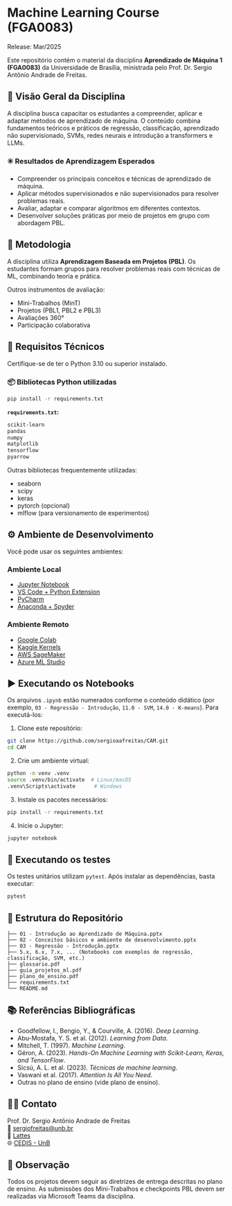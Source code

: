 # Machine Learning Course (FGA0083)  
Release: Mar/2025  

Este repositório contém o material da disciplina **Aprendizado de Máquina 1 (FGA0083)** da Universidade de Brasília, ministrada pelo Prof. Dr. Sergio Antônio Andrade de Freitas.  

## 📘 Visão Geral da Disciplina

A disciplina busca capacitar os estudantes a compreender, aplicar e adaptar métodos de aprendizado de máquina. O conteúdo combina fundamentos teóricos e práticos de regressão, classificação, aprendizado não supervisionado, SVMs, redes neurais e introdução a transformers e LLMs.

### ✳️ Resultados de Aprendizagem Esperados

- Compreender os principais conceitos e técnicas de aprendizado de máquina.
- Aplicar métodos supervisionados e não supervisionados para resolver problemas reais.
- Avaliar, adaptar e comparar algoritmos em diferentes contextos.
- Desenvolver soluções práticas por meio de projetos em grupo com abordagem PBL.

## 🧠 Metodologia

A disciplina utiliza **Aprendizagem Baseada em Projetos (PBL)**. Os estudantes formam grupos para resolver problemas reais com técnicas de ML, combinando teoria e prática.  

Outros instrumentos de avaliação:
- Mini-Trabalhos (MinT)
- Projetos (PBL1, PBL2 e PBL3)
- Avaliações 360°
- Participação colaborativa

## 🧪 Requisitos Técnicos

Certifique-se de ter o Python 3.10 ou superior instalado.

### 📦 Bibliotecas Python utilizadas

```bash
pip install -r requirements.txt
```

**`requirements.txt`:**
```txt
scikit-learn
pandas
numpy
matplotlib
tensorflow
pyarrow
```

Outras bibliotecas frequentemente utilizadas:
- seaborn
- scipy
- keras
- pytorch (opcional)
- mlflow (para versionamento de experimentos)

## ⚙️ Ambiente de Desenvolvimento

Você pode usar os seguintes ambientes:

### Ambiente Local
- [Jupyter Notebook](https://jupyter.org/)
- [VS Code + Python Extension](https://code.visualstudio.com/)
- [PyCharm](https://www.jetbrains.com/pycharm/)
- [Anaconda + Spyder](https://www.anaconda.com/)

### Ambiente Remoto
- [Google Colab](https://colab.research.google.com/)
- [Kaggle Kernels](https://www.kaggle.com/kernels)
- [AWS SageMaker](https://aws.amazon.com/sagemaker/)
- [Azure ML Studio](https://azure.microsoft.com/en-us/products/machine-learning/)

## ▶️ Executando os Notebooks

Os arquivos `.ipynb` estão numerados conforme o conteúdo didático (por exemplo, `03 - Regressão - Introdução`, `11.0 - SVM`, `14.0 - K-means`). Para executá-los:

1. Clone este repositório:
```bash
git clone https://github.com/sergioaafreitas/CAM.git
cd CAM
```

2. Crie um ambiente virtual:
```bash
python -m venv .venv
source .venv/bin/activate  # Linux/macOS
.venv\Scripts\activate      # Windows
```

3. Instale os pacotes necessários:
```bash
pip install -r requirements.txt
```

4. Inicie o Jupyter:
```bash
jupyter notebook
```

## 🧪 Executando os testes

Os testes unitários utilizam `pytest`. Após instalar as dependências, basta executar:

```bash
pytest
```

## 📂 Estrutura do Repositório

```
├── 01 - Introdução ao Aprendizado de Máquina.pptx
├── 02 - Conceitos básicos e ambiente de desenvolvimento.pptx
├── 03 - Regressão - Introdução.pptx
├── 5.x, 6.x, 7.x, ... (Notebooks com exemplos de regressão, classificação, SVM, etc.)
├── glossario.pdf
├── guia_projetos_ml.pdf
├── plano_de_ensino.pdf
├── requirements.txt
└── README.md
```

## 📚 Referências Bibliográficas

- Goodfellow, I., Bengio, Y., & Courville, A. (2016). *Deep Learning*.
- Abu-Mostafa, Y. S. et al. (2012). *Learning from Data*.
- Mitchell, T. (1997). *Machine Learning*.
- Géron, A. (2023). *Hands-On Machine Learning with Scikit-Learn, Keras, and TensorFlow*.
- Sicsú, A. L. et al. (2023). *Técnicas de machine learning*.
- Vaswani et al. (2017). *Attention Is All You Need*.
- Outras no plano de ensino (vide plano de ensino).

## 👨‍🏫 Contato

Prof. Dr. Sergio Antônio Andrade de Freitas  
📧 sergiofreitas@unb.br  
🔗 [Lattes](http://lattes.cnpq.br/0395549254894676)  
🌐 [CEDIS - UnB](https://cedis.unb.br)

## 📢 Observação

Todos os projetos devem seguir as diretrizes de entrega descritas no plano de ensino. As submissões dos Mini-Trabalhos e checkpoints PBL devem ser realizadas via Microsoft Teams da disciplina.
